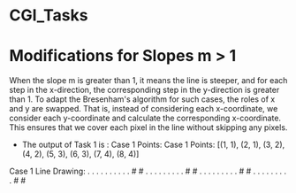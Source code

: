 # CGI_Tasks

# Modifications for Slopes m > 1

When the slope m is greater than 1, it means the line is steeper, and for each step in the x-direction, the corresponding step in the y-direction is greater than 1. To adapt the Bresenham's algorithm for such cases, the roles of x and y are swapped. That is, instead of considering each x-coordinate, we consider each y-coordinate and calculate the corresponding x-coordinate. This ensures that we cover each pixel in the line without skipping any pixels.

* The output of Task 1 is : Case 1 Points: Case 1 Points: [(1, 1), (2, 1), (3, 2), (4, 2), (5, 3), (6, 3), (7, 4), (8, 4)]

Case 1 Line Drawing:
. . . . . . . . .
. # # . . . . . .
. . . # # . . . .
. . . . . # # . .
. . . . . . . # #